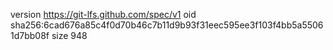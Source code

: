 version https://git-lfs.github.com/spec/v1
oid sha256:6cad676a85c4f0d70b46c7b11d9b93f31eec595ee3f103f4bb5a55061d7bb08f
size 948
